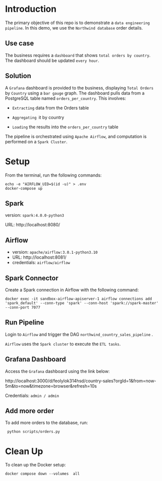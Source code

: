 # Introduction

The primary objective of this repo is to demonstrate a `data engineering pipeline`. In this demo, we use the `Northwind database` order details.

## Use case
The business requires a `dashboard` that shows `total orders by country`. The dashboard should be updated `every hour`.

## Solution
A `Grafana` dashboard is provided to the business, displaying `Total Orders` by `Country` using a `bar gauge` graph.
The dashboard pulls data from a PostgreSQL table named `orders_per_country`. This involves:

- `Extracting` data from the Orders table

- `Aggregating `it by country

- `Loading` the results into the `orders_per_country` table

The pipeline is orchestrated using `Apache Airflow`, and computation is performed on a `Spark Cluster`.



# Setup
From the terminal, run the following commands:
```
echo -e "AIRFLOW_UID=$(id -u)" > .env
docker-compose up
```

## Spark
version: `spark:4.0.0-python3`

URL: http://localhost:8080/ 


## Airflow
- version: `apache/airflow:3.0.1-python3.10`
- URL: http://localhost:8081/
- credentials: `airflow/airflow`


## Spark Connector
Create a Spark connection in Airflow with the following command:

```
docker exec -it sandbox-airflow-apiserver-1 airflow connections add 'spark_default' --conn-type 'spark' --conn-host 'spark://spark-master' --conn-port 7077
```

## Run Pipeline

Login to `Airflow` and trigger the DAG `northwind_country_sales_pipeline` .

`Airflow` uses the `Spark cluster` to execute the `ETL tasks`.


## Grafana Dashboard

Access the `Grafana` dashboard using the link below:

http://localhost:3000/d/feolylok314hsd/country-sales?orgId=1&from=now-5m&to=now&timezone=browser&refresh=10s

Credentials: `admin / admin`


## Add more order
To add more orders to the database, run:

```
 python scripts/orders.py
```

# Clean Up

To clean up the Docker setup:

```
docker compose down --volumes  all
```




